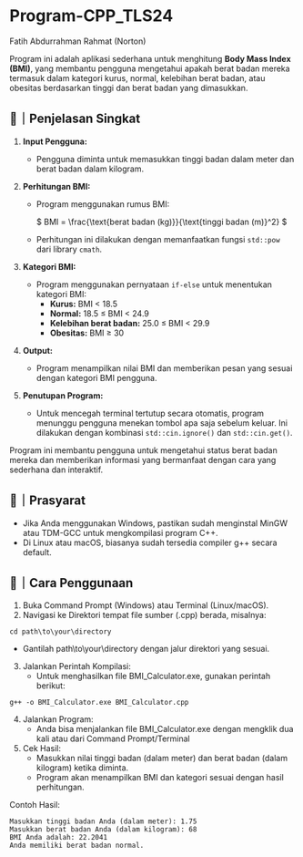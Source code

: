# Program-CPP_TLS24
Fatih Abdurrahman Rahmat (Norton)

Program ini adalah aplikasi sederhana untuk menghitung **Body Mass Index (BMI)**, yang membantu pengguna mengetahui apakah berat badan mereka termasuk dalam kategori kurus, normal, kelebihan berat badan, atau obesitas berdasarkan tinggi dan berat badan yang dimasukkan.

## 👋｜Penjelasan Singkat
1. **Input Pengguna:** 
   - Pengguna diminta untuk memasukkan tinggi badan dalam meter dan berat badan dalam kilogram.
   
2. **Perhitungan BMI:** 
   - Program menggunakan rumus BMI:
     
     $`
     BMI = \frac{\text{berat badan (kg)}}{\text{tinggi badan (m)}^2}
     `$
   - Perhitungan ini dilakukan dengan memanfaatkan fungsi `std::pow` dari library `cmath`.

3. **Kategori BMI:**
   - Program menggunakan pernyataan `if-else` untuk menentukan kategori BMI:
     - **Kurus:** BMI < 18.5
     - **Normal:** 18.5 ≤ BMI < 24.9
     - **Kelebihan berat badan:** 25.0 ≤ BMI < 29.9
     - **Obesitas:** BMI ≥ 30

4. **Output:**
   - Program menampilkan nilai BMI dan memberikan pesan yang sesuai dengan kategori BMI pengguna.

5. **Penutupan Program:**
   - Untuk mencegah terminal tertutup secara otomatis, program menunggu pengguna menekan tombol apa saja sebelum keluar. Ini dilakukan dengan kombinasi `std::cin.ignore()` dan `std::cin.get()`.

Program ini membantu pengguna untuk mengetahui status berat badan mereka dan memberikan informasi yang bermanfaat dengan cara yang sederhana dan interaktif.

## 🚧｜Prasyarat
- Jika Anda menggunakan Windows, pastikan sudah menginstal MinGW atau TDM-GCC untuk mengkompilasi program C++.
- Di Linux atau macOS, biasanya sudah tersedia compiler g++ secara default.

## 📝｜Cara Penggunaan
1. Buka Command Prompt (Windows) atau Terminal (Linux/macOS).
2. Navigasi ke Direktori tempat file sumber (.cpp) berada, misalnya:
```
cd path\to\your\directory
```
   - Gantilah path\to\your\directory dengan jalur direktori yang sesuai.

3. Jalankan Perintah Kompilasi:
   - Untuk menghasilkan file BMI_Calculator.exe, gunakan perintah berikut:
```
g++ -o BMI_Calculator.exe BMI_Calculator.cpp
```
4. Jalankan Program:
   - Anda bisa menjalankan file BMI_Calculator.exe dengan mengklik dua kali atau dari Command Prompt/Terminal
5. Cek Hasil:
   - Masukkan nilai tinggi badan (dalam meter) dan berat badan (dalam kilogram) ketika diminta.
   - Program akan menampilkan BMI dan kategori sesuai dengan hasil perhitungan.

  Contoh Hasil:
```
Masukkan tinggi badan Anda (dalam meter): 1.75
Masukkan berat badan Anda (dalam kilogram): 68
BMI Anda adalah: 22.2041
Anda memiliki berat badan normal.
```

